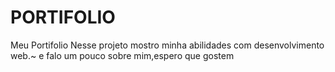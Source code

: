 # PORTIFOLIO
Meu Portifolio
Nesse projeto mostro minha abilidades com desenvolvimento web.~
e falo um pouco sobre mim,espero que gostem
